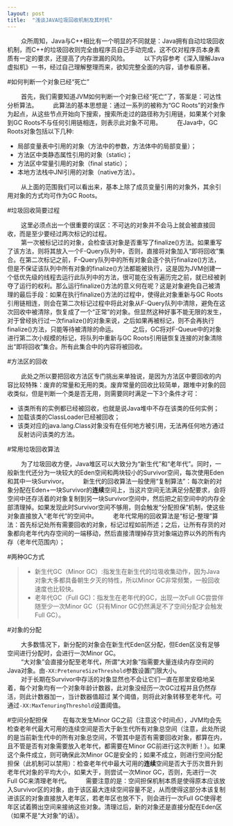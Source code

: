 ```yaml
---
layout: post
title:  "浅谈JAVA垃圾回收机制及其时机"
---
```

&nbsp;&nbsp;&nbsp;&nbsp;&nbsp;&nbsp;&nbsp;&nbsp;众所周知，Java与C++相比有一个明显的不同就是：Java拥有自动垃圾回收机制，而C++的垃圾回收则完全由程序员自己手动完成，这不仅对程序员本身素质有一定的要求，还提高了内存泄漏的风险。
&nbsp;&nbsp;&nbsp;&nbsp;&nbsp;&nbsp;&nbsp;&nbsp;以下内容参考《深入理解Java虚拟机》一书，经过自己理解整理而来，欲知完整全面的内容，请参看原著。

#如何判断一个对象已经“死亡”

&nbsp;&nbsp;&nbsp;&nbsp;&nbsp;&nbsp;&nbsp;&nbsp;首先，我们需要知道JVM如何判断一个对象已经“死亡”了，答案是：可达性分析算法。
&nbsp;&nbsp;&nbsp;&nbsp;&nbsp;&nbsp;&nbsp;&nbsp;此算法的基本思想是：通过一系列的被称为“GC Roots”的对象作为起点，从这些节点开始向下搜索，搜索所走过的路径称为引用链，如果某个对象到GC Roots不与任何引用链相连，则表示此对象不可用。
&nbsp;&nbsp;&nbsp;&nbsp;&nbsp;&nbsp;&nbsp;&nbsp;在Java中，GC Roots对象包括以下几种:

 - 局部变量表中引用的对象（方法中的参数，方法体中的局部变量）；
 - 方法区中类静态属性引用的对象（static)；
 - 方法区中常量引用的对象（final static）；
 - 本地方法栈中JNI引用的对象（native方法）。

&nbsp;&nbsp;&nbsp;&nbsp;&nbsp;&nbsp;&nbsp;&nbsp;从上面的范围我们可以看出来，基本上除了成员变量引用的对象外，其余引用对象的方式均可作为GC Roots。

#垃圾回收简要过程

&nbsp;&nbsp;&nbsp;&nbsp;&nbsp;&nbsp;&nbsp;&nbsp;这里必须点出一个很重要的误区：不可达的对象并不会马上就会被直接回收，而是至少要经过两次标记的过程。  
&nbsp;&nbsp;&nbsp;&nbsp;&nbsp;&nbsp;&nbsp;&nbsp;第一次被标记过的对象，会检查该对象是否重写了finalize()方法。如果重写了该方法，则将其放入一个F-Query队列中，否则，直接将对象加入“即将回收”集合。在第二次标记之前，F-Query队列中的所有对象会逐个执行finalize()方法，但是不保证该队列中所有对象的finalize()方法都能被执行，这是因为JVM创建一个低优先级的线程去运行此队列中的方法，很可能在没有遍历完之前，就已经被剥夺了运行的权利。那么运行finalize()方法的意义何在呢？这是对象避免自己被清理的最后手段：如果在执行finalize()方法的过程中，使得此对象重新与GC Roots引用链相连，则会在第二次标记过程中将此对象从F-Query队列中清除，避免在这次回收中被清除，恢复成了一个“正常”的对象。但显然这种好事不能无限的发生，对于曾经执行过一次finalize()的对象来说，之后如果再被标记，则不会再执行finalize()方法，只能等待被清除的命运。
&nbsp;&nbsp;&nbsp;&nbsp;&nbsp;&nbsp;&nbsp;&nbsp;之后，GC将对F-Queue中的对象进行第二次小规模的标记，将队列中重新与GC Roots引用链恢复连接的对象清除出“即将回收”集合。所有此集合中的内容将被回收。

#方法区的回收

&nbsp;&nbsp;&nbsp;&nbsp;&nbsp;&nbsp;&nbsp;&nbsp;此处之所以要把回收方法区专门挑出来单独说，是因为方法区中要回收的内容比较特殊：废弃的常量和无用的类。废弃常量的回收比较简单，跟堆中对象的回收类似，但是判断一个类是否无用，则需要同时满足一下3个条件才可：<br/>

 - 该类所有的实例都已经被回收，也就是说Java堆中不存在该类的任何实例；
 - 加载该类的ClassLoader已经被回收；
 - 该类对应的java.lang.Class对象没有在任何地方被引用，无法再任何地方通过反射访问该类的方法。

#常用垃圾回收算法

&nbsp;&nbsp;&nbsp;&nbsp;&nbsp;&nbsp;&nbsp;&nbsp;为了垃圾回收方便，Java堆区可以大致分为“新生代”和“老年代”。同时，一般新生代还分为一块较大的Eden空间和两块较小的Survivor空间，每次使用Eden和其中一块Survivor。
&nbsp;&nbsp;&nbsp;&nbsp;&nbsp;&nbsp;&nbsp;&nbsp;新生代的回收算法一般使用“复制算法”：每次新的对象分配在Eden+一块Survivor的**连续**空间上，当这片空间无法满足分配要求，会将空间中还存活着的对象复制到另一块Survivor空间中，然后把之前空间中的内存全部清理掉。如果发现此时Survivor空间不够用，则会触发“分配担保”机制，使这些对象直接放入“老年代”的空间中。
&nbsp;&nbsp;&nbsp;&nbsp;&nbsp;&nbsp;&nbsp;&nbsp;老年代常用的回收算法是“标记-整理”算法：首先标记处所有需要回收的对象，标记过程如前所述；之后，让所有存货的对象都向老年代内存空间的一端移动，然后直接清理掉存货对象端边界以外的所有内存（老年代范围内）；

#两种GC方式

>  - 新生代GC（Minor GC）:指发生在新生代的垃圾收集动作，因为Java对象大多都具备朝生夕灭的特性，所以Minor GC非常频繁，一般回收速度也比较快。
>  - 老年代GC（Full GC)：指发生在老年代的GC，出现一次Full GC尝尝伴随至少一次Minor GC（只有Minor GC仍然满足不了空间分配才会触发Full  GC）。

#对象的分配

&nbsp;&nbsp;&nbsp;&nbsp;&nbsp;&nbsp;&nbsp;&nbsp;大多数情况下，新分配的对象会在新生代Eden区分配，但Eden区没有足够空间进行分配时，会进行一次Minor GC。  
&nbsp;&nbsp;&nbsp;&nbsp;&nbsp;&nbsp;&nbsp;&nbsp;“大对象”会直接分配至老年代，所谓“大对象”指需要大量连续内存空间的Java对象。由`-XX:PretenureSizeThreshold`参数设置门限大小。  
&nbsp;&nbsp;&nbsp;&nbsp;&nbsp;&nbsp;&nbsp;&nbsp;对于长期在Survivor中存活的对象显然也不会让它们一直在那里安稳地呆着，每个对象均有一个对象年龄计数器，此对象没经历一次GC过程并且仍然存活，则此计数器加一，当计数器值超过
某个阈值，则将此对象转移至老年代。可通过`-XX:MaxTenuringThreshold`设置阈值。

#空间分配担保
&nbsp;&nbsp;&nbsp;&nbsp;&nbsp;&nbsp;&nbsp;&nbsp;在每次发生Minor GC之前（注意这个时间点），JVM均会先检查老年代最大可用的连续空间是否大于新生代所有对象总空间（注意，此处所说的是当前新生代中的所有对象总空间，不管其中是否有需要回收对象，都算在内，且不管是否有对象需要放入老年代，都需要在Minor GC前进行这次判断！）。如果这个条件成立，则可确保此次Minor GC是安全的；如果不成立，则进行空间分配担保（此机制可以禁用）：检查老年代中最大可用的**连续**空间是否大于历次晋升到老年代对象的平均大小，如果大于，则尝试一次Minor GC，否则，先进行一次Full GC来清理老年代。
&nbsp;&nbsp;&nbsp;&nbsp;&nbsp;&nbsp;&nbsp;&nbsp;需要注意的是：空间担保机制本质是使得原本应该放入Survivor区的对象，由于该区最大连续空间容量不足，从而使得这部分本该复制进该区的对象直接放入老年区，若老年区也放不下，则会进行一次Full GC使得老年区试着腾出空间来接纳这些对象。清理过后，新的对象还是直接分配在Eden区（如果不是“大对象”的话）。
